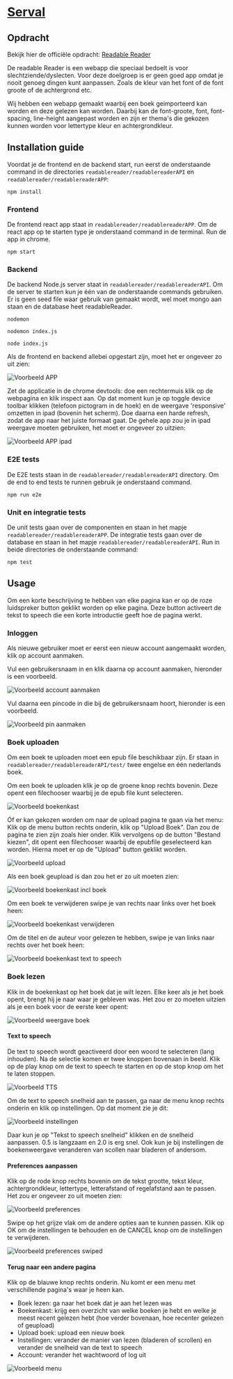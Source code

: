 # [Serval](https://nl.wikipedia.org/wiki/Serval_(katachtige))

## Opdracht

Bekijk hier de officiële opdracht: 
[Readable Reader](opdracht)

De readable Reader is een webapp die speciaal bedoelt is voor slechtziende/dyslecten.
Voor deze doelgroep is er geen goed app omdat je nooit genoeg dingen kunt aanpassen.
Zoals de kleur van het font of de font groote of de achtergrond etc.

Wij hebben een webapp gemaakt waarbij een boek geimporteerd kan worden en deze gelezen kan worden.
Daarbij kan de font-groote, font, font-spacing, line-height aangepast worden en zijn er thema's die gekozen kunnen worden voor lettertype kleur en achtergrondkleur.

## Installation guide

Voordat je de frontend en de backend start, run eerst de onderstaande command in de directories `readablereader/readablereaderAPI` en `readablereader/readablereaderAPP`:

```http
npm install
```

### Frontend
De frontend react app staat in `readablereader/readablereaderAPP`. Om de react app op te starten type je onderstaand command in de terminal.
Run de app in chrome. 

```http
npm start
```

### Backend
De backend Node.js server staat in `readablereader/readablereaderAPI`. Om de server te starten kun je één van de onderstaande commands gebruiken.
Er is geen seed file waar gebruik van gemaakt wordt, wel moet mongo aan staan en de database heet readableReader.

```http
nodemon

nodemon index.js

node index.js
```

Als de frontend en backend allebei opgestart zijn, moet het er ongeveer zo uit zien:

![Voorbeeld APP](docs/Voorbeelden/VoorbeeldAPP.png)

Zet de applicatie in de chrome devtools: doe een rechtermuis klik op de webpagina en klik inspect aan.
Op dat moment kun je op toggle device toolbar klikken (telefoon pictogram in de hoek) en de weergave 'responsive' omzetten in ipad (bovenin het scherm). Doe daarna een harde refresh, zodat de app naar het juiste formaat gaat.
De gehele app zou je in ipad weergave moeten gebruiken, het moet er ongeveer zo uitzien:

![Voorbeeld APP ipad](docs/Voorbeelden/VoorbeeldAPP_ipad.png)

### E2E tests

De E2E tests staan in de `readablereader/readablereaderAPI` directory. 
Om de end to end tests te runnen gebruik je onderstaand command.

```http
npm run e2e
```

### Unit en integratie tests

De unit tests gaan over de componenten en staan in het mapje `readablereader/readablereaderAPP`.
De integratie tests gaan over de database en staan in het mapje `readablereader/readablereaderAPI`.
Run in beide directories de onderstaande command:

```http
npm test
```

## Usage

Om een korte beschrijving te hebben van elke pagina kan er op de roze luidspreker button geklikt worden op elke pagina. 
Deze button activeert de tekst to speech die een korte introductie geeft hoe de pagina werkt. 

### Inloggen

Als nieuwe gebruiker moet er eerst een nieuw account aangemaakt worden, klik op account aanmaken. 

Vul een gebruikersnaam in en klik daarna op account aanmaken, hieronder is een voorbeeld.

![Voorbeeld account aanmaken](docs/Voorbeelden/NieuwAccount_Username.png)

Vul daarna een pincode in die bij de gebruikersnaam hoort, hieronder is een voorbeeld.

![Voorbeeld pin aanmaken](docs/Voorbeelden/NieuwAccount_PIN.png)

### Boek uploaden

Om een boek te uploaden moet een epub file beschikbaar zijn. Er staan in `readablereader/readablereaderAPI/test/` twee engelse en één nederlands boek. 

Om een boek te uploaden klik je op de groene knop rechts bovenin. Deze opent een filechooser waarbij je de epub file kunt selecteren. 

![Voorbeeld boekenkast](docs/Voorbeelden/VoorbeeldAPP_boekenkast.png)

Óf er kan gekozen worden om naar de upload pagina te gaan via het menu:
Klik op de menu button rechts onderin, klik op "Upload Boek". Dan zou de pagina te zien zijn zoals hier onder.
Klik vervolgens op de button "Bestand kiezen", dit opent een filechooser waarbij de epubfile geselecteerd kan worden.
Hierna moet er op de "Upload" button geklikt worden. 

![Voorbeeld upload](docs/Voorbeelden/VoorbeeldAPP_upload.png)

Als een boek geupload is dan zou het er zo uit moeten zien:

![Voorbeeld boekenkast incl boek](docs/Voorbeelden/VoorbeeldAPP_uploadBoek.png)

Om een boek te verwijderen swipe je van rechts naar links over het boek heen:

![Voorbeeld boekenkast verwijderen](docs/Voorbeelden/VoorbeeldAPP_boekenkast_verwijderen.png)

Om de titel en de auteur voor gelezen te hebben, swipe je van links naar rechts over het boek heen:

![Voorbeeld boekenkast text to speech](docs/Voorbeelden/VoorbeeldAPP_boekenkast_TTS.png)

### Boek lezen

Klik in de boekenkast op het boek dat je wilt lezen.
Elke keer als je het boek opent, brengt hij je naar waar je gebleven was. 
Het zou er zo moeten uitzien als je een boek voor de eerste keer opent:

![Voorbeeld weergave boek](docs/Voorbeelden/VoorbeeldAPP_boek.png)

#### Text to speech

De text to speech wordt geactiveerd door een woord te selecteren (lang inhouden). Na de selectie komen er twee knoppen bovenaan in beeld. 
Klik op de play knop om de text to speech te starten en op de stop knop om het te laten stoppen.

![Voorbeeld TTS](docs/Voorbeelden/VoorbeeldAPP_boek_TTS.png)

Om de text to speech snelheid aan te passen, ga naar de menu knop rechts onderin en klik op instellingen.
Op dat moment zie je dit:

![Voorbeeld instellingen](docs/Voorbeelden/VoorbeeldAPP_instellingen.png)

Daar kun je op "Tekst to speech snelheid" klikken en de snelheid aanpassen. 0.5 is langzaam en 2.0 is erg snel.
Ook kun je bij instellingen de boekenweergave veranderen van scollen naar bladeren of andersom. 

#### Preferences aanpassen

Klik op de rode knop rechts bovenin om de tekst grootte, tekst kleur, achtergrondkleur, lettertype, letterafstand of regelafstand aan te passen.
Het zou er ongeveer zo uit moeten zien:

![Voorbeeld preferences](docs/Voorbeelden/VoorbeeldAPP_preferences.png)

Swipe op het grijze vlak om de andere opties aan te kunnen passen. Klik op OK om de instellingen te behouden en de CANCEL knop om de instellingen te verwijderen. 

![Voorbeeld preferences swiped](docs/Voorbeelden/VoorbeeldAPP_preferences_swiped.png)

#### Terug naar een andere pagina

Klik op de blauwe knop rechts onderin. Nu komt er een menu met verschillende pagina's waar je heen kan. 

- Boek lezen: ga naar het boek dat je aan het lezen was
- Boekenkast: krijg een overzicht van welke boeken je hebt en welke je meest recent gelezen hebt (hoe verder bovenaan, hoe recenter gelezen of geupload)
- Upload boek: upload een nieuw boek
- Instellingen: verander de manier van lezen (bladeren of scrollen) en verander de snelheid van de text to speech
- Account: verander het wachtwoord of log uit

![Voorbeeld menu](docs/Voorbeelden/VoorbeeldAPP_menu.png)



